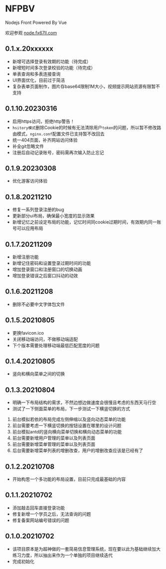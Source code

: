 # NFPBV
Nodejs Front Powered By Vue

欢迎参观 [node.fx67ll.com](http://node.fx67ll.com '后期是Nodejs的深入学习练习示例网站（目前是仅完成登录注册以及单表的增删改查的功能示例）')  

## 0.1.x.20xxxxxx  
* 新增可选择登录有效期的功能（待完成）
* 新增短时间多次登录校验的功能（待完成） 
* 单表查询和多表连接查询  
* UI界面优化，目前过于简洁  
* 复杂表单页面制作，图片存base64限制1M大小，视频提示网站资源有限暂不支持

## 0.1.10.20230316
* 启用https访问，拒绝http警告！  
* `hsitory模式`删除Cookie的时候有无法清除用户`token`的问题，所以暂不修改路由模式，`nginx.conf`配置文件已支持暂不改回去  
* 统一404页面，补齐网站访问体验  
* 补全git忽略文件  
* 注册后自动记录账号，密码需再次输入防止忘记  

## 0.1.9.20230308
* 优化游客访问体验

## 0.1.8.20211210
* 修复一系列登录注册的bug  
* 更新部分ui布局，确保最小宽度的显示效果  
* 新增记忆之前设定布局的功能，记忆时间同cookie过期时间，有效期内同一账号可以应用布局  

## 0.1.7.20211209
* 新增注册功能  
* 新增记住密码和设置登录过期时间的功能  
* 增加登录窗口和注册窗口的切换动画  
* 增加登录错误之后窗口抖动的动效  

## 0.1.6.20211208
* 删除不必要中文字体包文件 

## 0.1.5.20210805
* 更换favicon.ico  
* 关闭移动端访问，不做移动端适配  
* 下个版本需要处理移动端最低匹配宽度的问题

## 0.1.4.20210805
* 竖向和横向菜单之间的切换  

## 0.1.3.20210804
* 明确一下布局结构的需求，不然边想边做速度会很慢且考虑的东西天马行空  
* 测试了一下侧面菜单的布局，下一步测试一下横竖切换的方式  
1. 前台模拟若依的布局完成左侧伸缩以及竖向动态菜单的功能  
2. 前台需要考虑一下横竖切换的按钮设置在哪里的设计问题  
2. 前台模拟antd的竖向横向菜单切换和横向动态菜单的功能  
3. 前台需要新增用户管理的菜单以及列表页面  
4. 前台需要新增菜单管理的菜单以及列表页面  
5. 后台需要新增菜单列表的增删改查，用户的增删改查应该是已经有了  

## 0.1.2.20210708
* 开始构思一个多功能的布局设置，目前只完成最基础的内容  

## 0.1.1.20210702
* 添加敲击回车直接登录功能  
* 修复新增一个学员之后，无法查询的问题  
* 修复备案网站编号错误的问题  

## 0.1.0.20210702
* 该项目原本是为超神做的一套简易信息管理系统，现在要以此为基础继续加大练习力度，所以抽出来作为一个单独的项目继续迭代  
* 完成初始化  